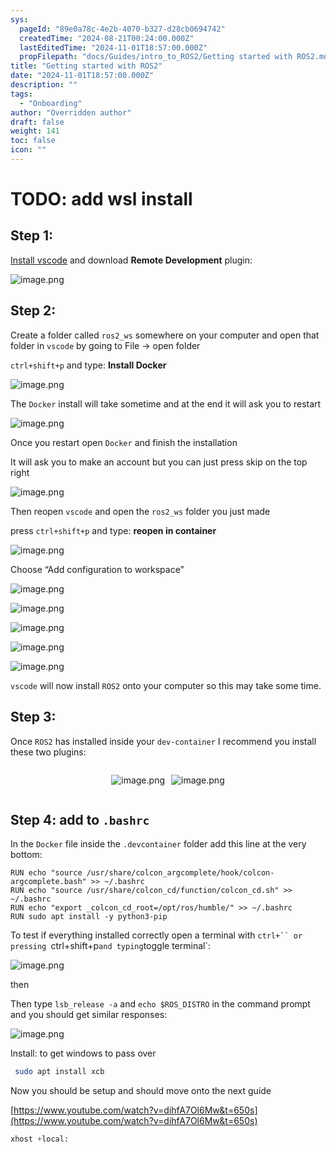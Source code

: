 ```yaml
---
sys:
  pageId: "89e0a78c-4e2b-4070-b327-d28cb0694742"
  createdTime: "2024-08-21T00:24:00.000Z"
  lastEditedTime: "2024-11-01T18:57:00.000Z"
  propFilepath: "docs/Guides/intro_to_ROS2/Getting started with ROS2.md"
title: "Getting started with ROS2"
date: "2024-11-01T18:57:00.000Z"
description: ""
tags:
  - "Onboarding"
author: "Overridden author"
draft: false
weight: 141
toc: false
icon: ""
---
```


# TODO: add wsl install

## Step 1:

[Install vscode](https://code.visualstudio.com/download) and download **Remote Development** plugin:

![image.png](https://prod-files-secure.s3.us-west-2.amazonaws.com/d518164a-d88e-44d1-a4ee-3adb3bd8bce0/efb52993-1881-4a40-b95e-6f020334f022/image.png?X-Amz-Algorithm=AWS4-HMAC-SHA256&X-Amz-Content-Sha256=UNSIGNED-PAYLOAD&X-Amz-Credential=ASIAZI2LB4664SMBXZAN%2F20250213%2Fus-west-2%2Fs3%2Faws4_request&X-Amz-Date=20250213T160943Z&X-Amz-Expires=3600&X-Amz-Security-Token=IQoJb3JpZ2luX2VjEPD%2F%2F%2F%2F%2F%2F%2F%2F%2F%2FwEaCXVzLXdlc3QtMiJIMEYCIQCcRSMcUguoZBSrX3op%2Bp8yVVROSl63EP5D3NjtGbJrZAIhAM433YxlCb8ZIFcHUOqbivwO%2Fyz6J2fgiQoDp2v5SeoZKv8DCBkQABoMNjM3NDIzMTgzODA1IgwiXD0LetIYIro3D1Uq3ANkmPQ60MCeXyPbdB2aj7AvAUjYh2zFK9e2qzmJbpKbyJ259ZvadlGc8sNQn88ovBTDuZMyc1E5lYoZKK%2FC34xIRVunF5CLPYZJCSpyP%2FptshLaN8EzPlJ6aiAqDrom7tVBh6uqCqLelEc3CE5cDBbkDmruH66E4zawldHMhuapm2L3LePhRnp7JGmy60Wq1MrHrGMuUJCZl%2BR5Q8bmXiQKMmH%2B1s13vdfDrjah5cI0D4TGbcZE%2FmXJkzno3l77yRL7clQlvSDMR3LHqHmW%2FqBE5kRyfmEHDCttfnr%2FZvQn%2F4qKPPJp5ma2lsaKDs559YAmRFDvFBbKrh6B964Hw0%2FhiGRSn1EuqXxtZMpHyJK3fmKm0M4wrZMClJ47JP2D1oBTaEcJ%2Bi0HtnnByUEqTtw7biFhqf1kBP%2BsL9J2J8Tse%2FA8eSmOYugmARcf1TYn%2BPQtySfuRIU%2F5HOzUpcBfxFxZSidJQctF60ckM52bgP%2F%2BSdcmao%2B7nZOEiesvC3HX2lBHZMy9KILzm9YUNUb9OZyzKbjOEcy3RREl%2Brs0Dn6EQoXEB9K6p7gGXuPIpnbPQrfzEtK1L6DzkrF06PJsi%2BhRQb8%2BqXtEJHt5bYbK9CBabYVSR%2FU2tz%2FlwbrNDDAnri9BjqkATUXSGUoHGxFJsIcHb2Yu5%2BiZ55bIDHMol5%2BzWOQp0jCbdwTzWoPJyNj%2FqzoWQPNjMuDNbSx2p5mC4YW0C9rzhuWnC96uWIWvJEddy9Ra1qlncpVWon8dHnZNBEgts7UMfEuNBpWfvEjSbDGqsL%2Fhk552RR6iCsQkNMREcwbbH2XOkZhyXITsagBeZeQoSphzOJvGc%2BAPgYWwpRShJV%2BJ6uv5zTp&X-Amz-Signature=74aa579c064133718da48016bd31fcf3a4cf2a5caf06915a371f469292e74065&X-Amz-SignedHeaders=host&x-id=GetObject)

## Step 2:

Create a folder called `ros2_ws` somewhere on your computer and open that folder in `vscode` by going to File → open folder 

`ctrl+shift+p` and type: **Install Docker**

![image.png](https://prod-files-secure.s3.us-west-2.amazonaws.com/d518164a-d88e-44d1-a4ee-3adb3bd8bce0/2269dc0e-1cd5-47ff-bceb-c04ad9b2eab0/image.png?X-Amz-Algorithm=AWS4-HMAC-SHA256&X-Amz-Content-Sha256=UNSIGNED-PAYLOAD&X-Amz-Credential=ASIAZI2LB4664SMBXZAN%2F20250213%2Fus-west-2%2Fs3%2Faws4_request&X-Amz-Date=20250213T160943Z&X-Amz-Expires=3600&X-Amz-Security-Token=IQoJb3JpZ2luX2VjEPD%2F%2F%2F%2F%2F%2F%2F%2F%2F%2FwEaCXVzLXdlc3QtMiJIMEYCIQCcRSMcUguoZBSrX3op%2Bp8yVVROSl63EP5D3NjtGbJrZAIhAM433YxlCb8ZIFcHUOqbivwO%2Fyz6J2fgiQoDp2v5SeoZKv8DCBkQABoMNjM3NDIzMTgzODA1IgwiXD0LetIYIro3D1Uq3ANkmPQ60MCeXyPbdB2aj7AvAUjYh2zFK9e2qzmJbpKbyJ259ZvadlGc8sNQn88ovBTDuZMyc1E5lYoZKK%2FC34xIRVunF5CLPYZJCSpyP%2FptshLaN8EzPlJ6aiAqDrom7tVBh6uqCqLelEc3CE5cDBbkDmruH66E4zawldHMhuapm2L3LePhRnp7JGmy60Wq1MrHrGMuUJCZl%2BR5Q8bmXiQKMmH%2B1s13vdfDrjah5cI0D4TGbcZE%2FmXJkzno3l77yRL7clQlvSDMR3LHqHmW%2FqBE5kRyfmEHDCttfnr%2FZvQn%2F4qKPPJp5ma2lsaKDs559YAmRFDvFBbKrh6B964Hw0%2FhiGRSn1EuqXxtZMpHyJK3fmKm0M4wrZMClJ47JP2D1oBTaEcJ%2Bi0HtnnByUEqTtw7biFhqf1kBP%2BsL9J2J8Tse%2FA8eSmOYugmARcf1TYn%2BPQtySfuRIU%2F5HOzUpcBfxFxZSidJQctF60ckM52bgP%2F%2BSdcmao%2B7nZOEiesvC3HX2lBHZMy9KILzm9YUNUb9OZyzKbjOEcy3RREl%2Brs0Dn6EQoXEB9K6p7gGXuPIpnbPQrfzEtK1L6DzkrF06PJsi%2BhRQb8%2BqXtEJHt5bYbK9CBabYVSR%2FU2tz%2FlwbrNDDAnri9BjqkATUXSGUoHGxFJsIcHb2Yu5%2BiZ55bIDHMol5%2BzWOQp0jCbdwTzWoPJyNj%2FqzoWQPNjMuDNbSx2p5mC4YW0C9rzhuWnC96uWIWvJEddy9Ra1qlncpVWon8dHnZNBEgts7UMfEuNBpWfvEjSbDGqsL%2Fhk552RR6iCsQkNMREcwbbH2XOkZhyXITsagBeZeQoSphzOJvGc%2BAPgYWwpRShJV%2BJ6uv5zTp&X-Amz-Signature=3eaa0b3d2db2e8d431f490db7fca0d6a78cd5b5fac089e91225b09812efcd6f4&X-Amz-SignedHeaders=host&x-id=GetObject)

The `Docker` install will take sometime and at the end it will ask you to restart

![image.png](https://prod-files-secure.s3.us-west-2.amazonaws.com/d518164a-d88e-44d1-a4ee-3adb3bd8bce0/ed233f78-be33-4b1f-b89c-9c346c0e961e/image.png?X-Amz-Algorithm=AWS4-HMAC-SHA256&X-Amz-Content-Sha256=UNSIGNED-PAYLOAD&X-Amz-Credential=ASIAZI2LB4664SMBXZAN%2F20250213%2Fus-west-2%2Fs3%2Faws4_request&X-Amz-Date=20250213T160943Z&X-Amz-Expires=3600&X-Amz-Security-Token=IQoJb3JpZ2luX2VjEPD%2F%2F%2F%2F%2F%2F%2F%2F%2F%2FwEaCXVzLXdlc3QtMiJIMEYCIQCcRSMcUguoZBSrX3op%2Bp8yVVROSl63EP5D3NjtGbJrZAIhAM433YxlCb8ZIFcHUOqbivwO%2Fyz6J2fgiQoDp2v5SeoZKv8DCBkQABoMNjM3NDIzMTgzODA1IgwiXD0LetIYIro3D1Uq3ANkmPQ60MCeXyPbdB2aj7AvAUjYh2zFK9e2qzmJbpKbyJ259ZvadlGc8sNQn88ovBTDuZMyc1E5lYoZKK%2FC34xIRVunF5CLPYZJCSpyP%2FptshLaN8EzPlJ6aiAqDrom7tVBh6uqCqLelEc3CE5cDBbkDmruH66E4zawldHMhuapm2L3LePhRnp7JGmy60Wq1MrHrGMuUJCZl%2BR5Q8bmXiQKMmH%2B1s13vdfDrjah5cI0D4TGbcZE%2FmXJkzno3l77yRL7clQlvSDMR3LHqHmW%2FqBE5kRyfmEHDCttfnr%2FZvQn%2F4qKPPJp5ma2lsaKDs559YAmRFDvFBbKrh6B964Hw0%2FhiGRSn1EuqXxtZMpHyJK3fmKm0M4wrZMClJ47JP2D1oBTaEcJ%2Bi0HtnnByUEqTtw7biFhqf1kBP%2BsL9J2J8Tse%2FA8eSmOYugmARcf1TYn%2BPQtySfuRIU%2F5HOzUpcBfxFxZSidJQctF60ckM52bgP%2F%2BSdcmao%2B7nZOEiesvC3HX2lBHZMy9KILzm9YUNUb9OZyzKbjOEcy3RREl%2Brs0Dn6EQoXEB9K6p7gGXuPIpnbPQrfzEtK1L6DzkrF06PJsi%2BhRQb8%2BqXtEJHt5bYbK9CBabYVSR%2FU2tz%2FlwbrNDDAnri9BjqkATUXSGUoHGxFJsIcHb2Yu5%2BiZ55bIDHMol5%2BzWOQp0jCbdwTzWoPJyNj%2FqzoWQPNjMuDNbSx2p5mC4YW0C9rzhuWnC96uWIWvJEddy9Ra1qlncpVWon8dHnZNBEgts7UMfEuNBpWfvEjSbDGqsL%2Fhk552RR6iCsQkNMREcwbbH2XOkZhyXITsagBeZeQoSphzOJvGc%2BAPgYWwpRShJV%2BJ6uv5zTp&X-Amz-Signature=d284309806ba96512c434246f9f2eca299ae26cbc11caa06f93468fe5f17a885&X-Amz-SignedHeaders=host&x-id=GetObject)

Once you restart open `Docker` and finish the installation

It will ask you to make an account but you can just press skip on the top right

![image.png](https://prod-files-secure.s3.us-west-2.amazonaws.com/d518164a-d88e-44d1-a4ee-3adb3bd8bce0/21010ad9-1659-4fd9-9f59-9932a09b2a3d/image.png?X-Amz-Algorithm=AWS4-HMAC-SHA256&X-Amz-Content-Sha256=UNSIGNED-PAYLOAD&X-Amz-Credential=ASIAZI2LB4664SMBXZAN%2F20250213%2Fus-west-2%2Fs3%2Faws4_request&X-Amz-Date=20250213T160943Z&X-Amz-Expires=3600&X-Amz-Security-Token=IQoJb3JpZ2luX2VjEPD%2F%2F%2F%2F%2F%2F%2F%2F%2F%2FwEaCXVzLXdlc3QtMiJIMEYCIQCcRSMcUguoZBSrX3op%2Bp8yVVROSl63EP5D3NjtGbJrZAIhAM433YxlCb8ZIFcHUOqbivwO%2Fyz6J2fgiQoDp2v5SeoZKv8DCBkQABoMNjM3NDIzMTgzODA1IgwiXD0LetIYIro3D1Uq3ANkmPQ60MCeXyPbdB2aj7AvAUjYh2zFK9e2qzmJbpKbyJ259ZvadlGc8sNQn88ovBTDuZMyc1E5lYoZKK%2FC34xIRVunF5CLPYZJCSpyP%2FptshLaN8EzPlJ6aiAqDrom7tVBh6uqCqLelEc3CE5cDBbkDmruH66E4zawldHMhuapm2L3LePhRnp7JGmy60Wq1MrHrGMuUJCZl%2BR5Q8bmXiQKMmH%2B1s13vdfDrjah5cI0D4TGbcZE%2FmXJkzno3l77yRL7clQlvSDMR3LHqHmW%2FqBE5kRyfmEHDCttfnr%2FZvQn%2F4qKPPJp5ma2lsaKDs559YAmRFDvFBbKrh6B964Hw0%2FhiGRSn1EuqXxtZMpHyJK3fmKm0M4wrZMClJ47JP2D1oBTaEcJ%2Bi0HtnnByUEqTtw7biFhqf1kBP%2BsL9J2J8Tse%2FA8eSmOYugmARcf1TYn%2BPQtySfuRIU%2F5HOzUpcBfxFxZSidJQctF60ckM52bgP%2F%2BSdcmao%2B7nZOEiesvC3HX2lBHZMy9KILzm9YUNUb9OZyzKbjOEcy3RREl%2Brs0Dn6EQoXEB9K6p7gGXuPIpnbPQrfzEtK1L6DzkrF06PJsi%2BhRQb8%2BqXtEJHt5bYbK9CBabYVSR%2FU2tz%2FlwbrNDDAnri9BjqkATUXSGUoHGxFJsIcHb2Yu5%2BiZ55bIDHMol5%2BzWOQp0jCbdwTzWoPJyNj%2FqzoWQPNjMuDNbSx2p5mC4YW0C9rzhuWnC96uWIWvJEddy9Ra1qlncpVWon8dHnZNBEgts7UMfEuNBpWfvEjSbDGqsL%2Fhk552RR6iCsQkNMREcwbbH2XOkZhyXITsagBeZeQoSphzOJvGc%2BAPgYWwpRShJV%2BJ6uv5zTp&X-Amz-Signature=c64fbe56e5419bcf644f7da1856a745a04ddd9bcb1d85346b81945ce379b8fa6&X-Amz-SignedHeaders=host&x-id=GetObject)

Then reopen `vscode` and open the `ros2_ws` folder you just made

press `ctrl+shift+p` and type: **reopen in container**

![image.png](https://prod-files-secure.s3.us-west-2.amazonaws.com/d518164a-d88e-44d1-a4ee-3adb3bd8bce0/4e93b8c2-41ad-488c-8095-c74205196118/image.png?X-Amz-Algorithm=AWS4-HMAC-SHA256&X-Amz-Content-Sha256=UNSIGNED-PAYLOAD&X-Amz-Credential=ASIAZI2LB4664SMBXZAN%2F20250213%2Fus-west-2%2Fs3%2Faws4_request&X-Amz-Date=20250213T160943Z&X-Amz-Expires=3600&X-Amz-Security-Token=IQoJb3JpZ2luX2VjEPD%2F%2F%2F%2F%2F%2F%2F%2F%2F%2FwEaCXVzLXdlc3QtMiJIMEYCIQCcRSMcUguoZBSrX3op%2Bp8yVVROSl63EP5D3NjtGbJrZAIhAM433YxlCb8ZIFcHUOqbivwO%2Fyz6J2fgiQoDp2v5SeoZKv8DCBkQABoMNjM3NDIzMTgzODA1IgwiXD0LetIYIro3D1Uq3ANkmPQ60MCeXyPbdB2aj7AvAUjYh2zFK9e2qzmJbpKbyJ259ZvadlGc8sNQn88ovBTDuZMyc1E5lYoZKK%2FC34xIRVunF5CLPYZJCSpyP%2FptshLaN8EzPlJ6aiAqDrom7tVBh6uqCqLelEc3CE5cDBbkDmruH66E4zawldHMhuapm2L3LePhRnp7JGmy60Wq1MrHrGMuUJCZl%2BR5Q8bmXiQKMmH%2B1s13vdfDrjah5cI0D4TGbcZE%2FmXJkzno3l77yRL7clQlvSDMR3LHqHmW%2FqBE5kRyfmEHDCttfnr%2FZvQn%2F4qKPPJp5ma2lsaKDs559YAmRFDvFBbKrh6B964Hw0%2FhiGRSn1EuqXxtZMpHyJK3fmKm0M4wrZMClJ47JP2D1oBTaEcJ%2Bi0HtnnByUEqTtw7biFhqf1kBP%2BsL9J2J8Tse%2FA8eSmOYugmARcf1TYn%2BPQtySfuRIU%2F5HOzUpcBfxFxZSidJQctF60ckM52bgP%2F%2BSdcmao%2B7nZOEiesvC3HX2lBHZMy9KILzm9YUNUb9OZyzKbjOEcy3RREl%2Brs0Dn6EQoXEB9K6p7gGXuPIpnbPQrfzEtK1L6DzkrF06PJsi%2BhRQb8%2BqXtEJHt5bYbK9CBabYVSR%2FU2tz%2FlwbrNDDAnri9BjqkATUXSGUoHGxFJsIcHb2Yu5%2BiZ55bIDHMol5%2BzWOQp0jCbdwTzWoPJyNj%2FqzoWQPNjMuDNbSx2p5mC4YW0C9rzhuWnC96uWIWvJEddy9Ra1qlncpVWon8dHnZNBEgts7UMfEuNBpWfvEjSbDGqsL%2Fhk552RR6iCsQkNMREcwbbH2XOkZhyXITsagBeZeQoSphzOJvGc%2BAPgYWwpRShJV%2BJ6uv5zTp&X-Amz-Signature=d3364ddfb666cbebbe6ff8bb9078bab8ae183e96c462d24449d79f8fa99492cf&X-Amz-SignedHeaders=host&x-id=GetObject)

Choose “Add configuration to workspace”

![image.png](https://prod-files-secure.s3.us-west-2.amazonaws.com/d518164a-d88e-44d1-a4ee-3adb3bd8bce0/9560b282-5060-4989-ba37-97e7b2c22476/image.png?X-Amz-Algorithm=AWS4-HMAC-SHA256&X-Amz-Content-Sha256=UNSIGNED-PAYLOAD&X-Amz-Credential=ASIAZI2LB4664SMBXZAN%2F20250213%2Fus-west-2%2Fs3%2Faws4_request&X-Amz-Date=20250213T160943Z&X-Amz-Expires=3600&X-Amz-Security-Token=IQoJb3JpZ2luX2VjEPD%2F%2F%2F%2F%2F%2F%2F%2F%2F%2FwEaCXVzLXdlc3QtMiJIMEYCIQCcRSMcUguoZBSrX3op%2Bp8yVVROSl63EP5D3NjtGbJrZAIhAM433YxlCb8ZIFcHUOqbivwO%2Fyz6J2fgiQoDp2v5SeoZKv8DCBkQABoMNjM3NDIzMTgzODA1IgwiXD0LetIYIro3D1Uq3ANkmPQ60MCeXyPbdB2aj7AvAUjYh2zFK9e2qzmJbpKbyJ259ZvadlGc8sNQn88ovBTDuZMyc1E5lYoZKK%2FC34xIRVunF5CLPYZJCSpyP%2FptshLaN8EzPlJ6aiAqDrom7tVBh6uqCqLelEc3CE5cDBbkDmruH66E4zawldHMhuapm2L3LePhRnp7JGmy60Wq1MrHrGMuUJCZl%2BR5Q8bmXiQKMmH%2B1s13vdfDrjah5cI0D4TGbcZE%2FmXJkzno3l77yRL7clQlvSDMR3LHqHmW%2FqBE5kRyfmEHDCttfnr%2FZvQn%2F4qKPPJp5ma2lsaKDs559YAmRFDvFBbKrh6B964Hw0%2FhiGRSn1EuqXxtZMpHyJK3fmKm0M4wrZMClJ47JP2D1oBTaEcJ%2Bi0HtnnByUEqTtw7biFhqf1kBP%2BsL9J2J8Tse%2FA8eSmOYugmARcf1TYn%2BPQtySfuRIU%2F5HOzUpcBfxFxZSidJQctF60ckM52bgP%2F%2BSdcmao%2B7nZOEiesvC3HX2lBHZMy9KILzm9YUNUb9OZyzKbjOEcy3RREl%2Brs0Dn6EQoXEB9K6p7gGXuPIpnbPQrfzEtK1L6DzkrF06PJsi%2BhRQb8%2BqXtEJHt5bYbK9CBabYVSR%2FU2tz%2FlwbrNDDAnri9BjqkATUXSGUoHGxFJsIcHb2Yu5%2BiZ55bIDHMol5%2BzWOQp0jCbdwTzWoPJyNj%2FqzoWQPNjMuDNbSx2p5mC4YW0C9rzhuWnC96uWIWvJEddy9Ra1qlncpVWon8dHnZNBEgts7UMfEuNBpWfvEjSbDGqsL%2Fhk552RR6iCsQkNMREcwbbH2XOkZhyXITsagBeZeQoSphzOJvGc%2BAPgYWwpRShJV%2BJ6uv5zTp&X-Amz-Signature=348cb093ae7c6a7bc01d079334a6b134f7def1e3d0dfe06110cbb5378941f1d2&X-Amz-SignedHeaders=host&x-id=GetObject)

![image.png](https://prod-files-secure.s3.us-west-2.amazonaws.com/d518164a-d88e-44d1-a4ee-3adb3bd8bce0/2ee63f81-886b-48e8-a553-dc6e5eac99e4/image.png?X-Amz-Algorithm=AWS4-HMAC-SHA256&X-Amz-Content-Sha256=UNSIGNED-PAYLOAD&X-Amz-Credential=ASIAZI2LB4664SMBXZAN%2F20250213%2Fus-west-2%2Fs3%2Faws4_request&X-Amz-Date=20250213T160943Z&X-Amz-Expires=3600&X-Amz-Security-Token=IQoJb3JpZ2luX2VjEPD%2F%2F%2F%2F%2F%2F%2F%2F%2F%2FwEaCXVzLXdlc3QtMiJIMEYCIQCcRSMcUguoZBSrX3op%2Bp8yVVROSl63EP5D3NjtGbJrZAIhAM433YxlCb8ZIFcHUOqbivwO%2Fyz6J2fgiQoDp2v5SeoZKv8DCBkQABoMNjM3NDIzMTgzODA1IgwiXD0LetIYIro3D1Uq3ANkmPQ60MCeXyPbdB2aj7AvAUjYh2zFK9e2qzmJbpKbyJ259ZvadlGc8sNQn88ovBTDuZMyc1E5lYoZKK%2FC34xIRVunF5CLPYZJCSpyP%2FptshLaN8EzPlJ6aiAqDrom7tVBh6uqCqLelEc3CE5cDBbkDmruH66E4zawldHMhuapm2L3LePhRnp7JGmy60Wq1MrHrGMuUJCZl%2BR5Q8bmXiQKMmH%2B1s13vdfDrjah5cI0D4TGbcZE%2FmXJkzno3l77yRL7clQlvSDMR3LHqHmW%2FqBE5kRyfmEHDCttfnr%2FZvQn%2F4qKPPJp5ma2lsaKDs559YAmRFDvFBbKrh6B964Hw0%2FhiGRSn1EuqXxtZMpHyJK3fmKm0M4wrZMClJ47JP2D1oBTaEcJ%2Bi0HtnnByUEqTtw7biFhqf1kBP%2BsL9J2J8Tse%2FA8eSmOYugmARcf1TYn%2BPQtySfuRIU%2F5HOzUpcBfxFxZSidJQctF60ckM52bgP%2F%2BSdcmao%2B7nZOEiesvC3HX2lBHZMy9KILzm9YUNUb9OZyzKbjOEcy3RREl%2Brs0Dn6EQoXEB9K6p7gGXuPIpnbPQrfzEtK1L6DzkrF06PJsi%2BhRQb8%2BqXtEJHt5bYbK9CBabYVSR%2FU2tz%2FlwbrNDDAnri9BjqkATUXSGUoHGxFJsIcHb2Yu5%2BiZ55bIDHMol5%2BzWOQp0jCbdwTzWoPJyNj%2FqzoWQPNjMuDNbSx2p5mC4YW0C9rzhuWnC96uWIWvJEddy9Ra1qlncpVWon8dHnZNBEgts7UMfEuNBpWfvEjSbDGqsL%2Fhk552RR6iCsQkNMREcwbbH2XOkZhyXITsagBeZeQoSphzOJvGc%2BAPgYWwpRShJV%2BJ6uv5zTp&X-Amz-Signature=bd2e7b8ca5d0671975554a6cdbac097dbeb8b7c0708f3e028fe36875a9f54cd3&X-Amz-SignedHeaders=host&x-id=GetObject)

![image.png](https://prod-files-secure.s3.us-west-2.amazonaws.com/d518164a-d88e-44d1-a4ee-3adb3bd8bce0/ae1580b2-b048-407e-aed9-b584224a7a04/image.png?X-Amz-Algorithm=AWS4-HMAC-SHA256&X-Amz-Content-Sha256=UNSIGNED-PAYLOAD&X-Amz-Credential=ASIAZI2LB4664SMBXZAN%2F20250213%2Fus-west-2%2Fs3%2Faws4_request&X-Amz-Date=20250213T160943Z&X-Amz-Expires=3600&X-Amz-Security-Token=IQoJb3JpZ2luX2VjEPD%2F%2F%2F%2F%2F%2F%2F%2F%2F%2FwEaCXVzLXdlc3QtMiJIMEYCIQCcRSMcUguoZBSrX3op%2Bp8yVVROSl63EP5D3NjtGbJrZAIhAM433YxlCb8ZIFcHUOqbivwO%2Fyz6J2fgiQoDp2v5SeoZKv8DCBkQABoMNjM3NDIzMTgzODA1IgwiXD0LetIYIro3D1Uq3ANkmPQ60MCeXyPbdB2aj7AvAUjYh2zFK9e2qzmJbpKbyJ259ZvadlGc8sNQn88ovBTDuZMyc1E5lYoZKK%2FC34xIRVunF5CLPYZJCSpyP%2FptshLaN8EzPlJ6aiAqDrom7tVBh6uqCqLelEc3CE5cDBbkDmruH66E4zawldHMhuapm2L3LePhRnp7JGmy60Wq1MrHrGMuUJCZl%2BR5Q8bmXiQKMmH%2B1s13vdfDrjah5cI0D4TGbcZE%2FmXJkzno3l77yRL7clQlvSDMR3LHqHmW%2FqBE5kRyfmEHDCttfnr%2FZvQn%2F4qKPPJp5ma2lsaKDs559YAmRFDvFBbKrh6B964Hw0%2FhiGRSn1EuqXxtZMpHyJK3fmKm0M4wrZMClJ47JP2D1oBTaEcJ%2Bi0HtnnByUEqTtw7biFhqf1kBP%2BsL9J2J8Tse%2FA8eSmOYugmARcf1TYn%2BPQtySfuRIU%2F5HOzUpcBfxFxZSidJQctF60ckM52bgP%2F%2BSdcmao%2B7nZOEiesvC3HX2lBHZMy9KILzm9YUNUb9OZyzKbjOEcy3RREl%2Brs0Dn6EQoXEB9K6p7gGXuPIpnbPQrfzEtK1L6DzkrF06PJsi%2BhRQb8%2BqXtEJHt5bYbK9CBabYVSR%2FU2tz%2FlwbrNDDAnri9BjqkATUXSGUoHGxFJsIcHb2Yu5%2BiZ55bIDHMol5%2BzWOQp0jCbdwTzWoPJyNj%2FqzoWQPNjMuDNbSx2p5mC4YW0C9rzhuWnC96uWIWvJEddy9Ra1qlncpVWon8dHnZNBEgts7UMfEuNBpWfvEjSbDGqsL%2Fhk552RR6iCsQkNMREcwbbH2XOkZhyXITsagBeZeQoSphzOJvGc%2BAPgYWwpRShJV%2BJ6uv5zTp&X-Amz-Signature=cf0f8d7b106ce2ee9a1c2e6fc86e5801392bfacdc967157c2f110e3d4803a2c3&X-Amz-SignedHeaders=host&x-id=GetObject)

![image.png](https://prod-files-secure.s3.us-west-2.amazonaws.com/d518164a-d88e-44d1-a4ee-3adb3bd8bce0/53255b28-f75e-430f-b9e3-c0ac8577e42b/image.png?X-Amz-Algorithm=AWS4-HMAC-SHA256&X-Amz-Content-Sha256=UNSIGNED-PAYLOAD&X-Amz-Credential=ASIAZI2LB4664SMBXZAN%2F20250213%2Fus-west-2%2Fs3%2Faws4_request&X-Amz-Date=20250213T160943Z&X-Amz-Expires=3600&X-Amz-Security-Token=IQoJb3JpZ2luX2VjEPD%2F%2F%2F%2F%2F%2F%2F%2F%2F%2FwEaCXVzLXdlc3QtMiJIMEYCIQCcRSMcUguoZBSrX3op%2Bp8yVVROSl63EP5D3NjtGbJrZAIhAM433YxlCb8ZIFcHUOqbivwO%2Fyz6J2fgiQoDp2v5SeoZKv8DCBkQABoMNjM3NDIzMTgzODA1IgwiXD0LetIYIro3D1Uq3ANkmPQ60MCeXyPbdB2aj7AvAUjYh2zFK9e2qzmJbpKbyJ259ZvadlGc8sNQn88ovBTDuZMyc1E5lYoZKK%2FC34xIRVunF5CLPYZJCSpyP%2FptshLaN8EzPlJ6aiAqDrom7tVBh6uqCqLelEc3CE5cDBbkDmruH66E4zawldHMhuapm2L3LePhRnp7JGmy60Wq1MrHrGMuUJCZl%2BR5Q8bmXiQKMmH%2B1s13vdfDrjah5cI0D4TGbcZE%2FmXJkzno3l77yRL7clQlvSDMR3LHqHmW%2FqBE5kRyfmEHDCttfnr%2FZvQn%2F4qKPPJp5ma2lsaKDs559YAmRFDvFBbKrh6B964Hw0%2FhiGRSn1EuqXxtZMpHyJK3fmKm0M4wrZMClJ47JP2D1oBTaEcJ%2Bi0HtnnByUEqTtw7biFhqf1kBP%2BsL9J2J8Tse%2FA8eSmOYugmARcf1TYn%2BPQtySfuRIU%2F5HOzUpcBfxFxZSidJQctF60ckM52bgP%2F%2BSdcmao%2B7nZOEiesvC3HX2lBHZMy9KILzm9YUNUb9OZyzKbjOEcy3RREl%2Brs0Dn6EQoXEB9K6p7gGXuPIpnbPQrfzEtK1L6DzkrF06PJsi%2BhRQb8%2BqXtEJHt5bYbK9CBabYVSR%2FU2tz%2FlwbrNDDAnri9BjqkATUXSGUoHGxFJsIcHb2Yu5%2BiZ55bIDHMol5%2BzWOQp0jCbdwTzWoPJyNj%2FqzoWQPNjMuDNbSx2p5mC4YW0C9rzhuWnC96uWIWvJEddy9Ra1qlncpVWon8dHnZNBEgts7UMfEuNBpWfvEjSbDGqsL%2Fhk552RR6iCsQkNMREcwbbH2XOkZhyXITsagBeZeQoSphzOJvGc%2BAPgYWwpRShJV%2BJ6uv5zTp&X-Amz-Signature=a57de4ba72d5a826f69e33aa2cfa868a570f2c0ff59b7c93008915c526929f1d&X-Amz-SignedHeaders=host&x-id=GetObject)

![image.png](https://prod-files-secure.s3.us-west-2.amazonaws.com/d518164a-d88e-44d1-a4ee-3adb3bd8bce0/7c562767-5af9-4ffb-97d1-327bcdf4ee00/image.png?X-Amz-Algorithm=AWS4-HMAC-SHA256&X-Amz-Content-Sha256=UNSIGNED-PAYLOAD&X-Amz-Credential=ASIAZI2LB4664SMBXZAN%2F20250213%2Fus-west-2%2Fs3%2Faws4_request&X-Amz-Date=20250213T160943Z&X-Amz-Expires=3600&X-Amz-Security-Token=IQoJb3JpZ2luX2VjEPD%2F%2F%2F%2F%2F%2F%2F%2F%2F%2FwEaCXVzLXdlc3QtMiJIMEYCIQCcRSMcUguoZBSrX3op%2Bp8yVVROSl63EP5D3NjtGbJrZAIhAM433YxlCb8ZIFcHUOqbivwO%2Fyz6J2fgiQoDp2v5SeoZKv8DCBkQABoMNjM3NDIzMTgzODA1IgwiXD0LetIYIro3D1Uq3ANkmPQ60MCeXyPbdB2aj7AvAUjYh2zFK9e2qzmJbpKbyJ259ZvadlGc8sNQn88ovBTDuZMyc1E5lYoZKK%2FC34xIRVunF5CLPYZJCSpyP%2FptshLaN8EzPlJ6aiAqDrom7tVBh6uqCqLelEc3CE5cDBbkDmruH66E4zawldHMhuapm2L3LePhRnp7JGmy60Wq1MrHrGMuUJCZl%2BR5Q8bmXiQKMmH%2B1s13vdfDrjah5cI0D4TGbcZE%2FmXJkzno3l77yRL7clQlvSDMR3LHqHmW%2FqBE5kRyfmEHDCttfnr%2FZvQn%2F4qKPPJp5ma2lsaKDs559YAmRFDvFBbKrh6B964Hw0%2FhiGRSn1EuqXxtZMpHyJK3fmKm0M4wrZMClJ47JP2D1oBTaEcJ%2Bi0HtnnByUEqTtw7biFhqf1kBP%2BsL9J2J8Tse%2FA8eSmOYugmARcf1TYn%2BPQtySfuRIU%2F5HOzUpcBfxFxZSidJQctF60ckM52bgP%2F%2BSdcmao%2B7nZOEiesvC3HX2lBHZMy9KILzm9YUNUb9OZyzKbjOEcy3RREl%2Brs0Dn6EQoXEB9K6p7gGXuPIpnbPQrfzEtK1L6DzkrF06PJsi%2BhRQb8%2BqXtEJHt5bYbK9CBabYVSR%2FU2tz%2FlwbrNDDAnri9BjqkATUXSGUoHGxFJsIcHb2Yu5%2BiZ55bIDHMol5%2BzWOQp0jCbdwTzWoPJyNj%2FqzoWQPNjMuDNbSx2p5mC4YW0C9rzhuWnC96uWIWvJEddy9Ra1qlncpVWon8dHnZNBEgts7UMfEuNBpWfvEjSbDGqsL%2Fhk552RR6iCsQkNMREcwbbH2XOkZhyXITsagBeZeQoSphzOJvGc%2BAPgYWwpRShJV%2BJ6uv5zTp&X-Amz-Signature=78e006863bcfed37f1dc71b42e5668b24032fdbf656103e248acedb45ba74006&X-Amz-SignedHeaders=host&x-id=GetObject)

`vscode` will now install `ROS2` onto your computer so this may take some time.

## Step 3:

Once `ROS2` has installed inside your `dev-container` I recommend you install these two plugins:

<div style="display: flex;flex-direction: row; column-gap:10px; max-width: 630px;justify-content: center;">
<div>

![image.png](https://prod-files-secure.s3.us-west-2.amazonaws.com/d518164a-d88e-44d1-a4ee-3adb3bd8bce0/3fc3d550-5a54-4ba1-ba6b-faa01cdb7369/image.png?X-Amz-Algorithm=AWS4-HMAC-SHA256&X-Amz-Content-Sha256=UNSIGNED-PAYLOAD&X-Amz-Credential=ASIAZI2LB46623CC5K4T%2F20250213%2Fus-west-2%2Fs3%2Faws4_request&X-Amz-Date=20250213T160945Z&X-Amz-Expires=3600&X-Amz-Security-Token=IQoJb3JpZ2luX2VjEPD%2F%2F%2F%2F%2F%2F%2F%2F%2F%2FwEaCXVzLXdlc3QtMiJGMEQCIHnoxDZtrWXX0HYQh341PbaYRSXMlvWjKHhtQW9j68FcAiAZf7GPjBIZMHBxNqf7W4%2ByNeX0NmwwjT7VMRqw12zEdir%2FAwgZEAAaDDYzNzQyMzE4MzgwNSIMRajeApgxYCjtPztUKtwDC5PYLl%2ByNbTJ8SiORzVi%2FoPd%2Bs6zX1rktiQf6NyoLdkAf2eRcwAj2yS72f%2FG9fQkFOqRZl8fTn9aqfjGtTWC5CGncTr44HnL4GAH%2Fsl8rgmi5O4a3UL11lU6seNuxcYP%2BmIYJJDWKEEVUmFJ3bgBvlueLaQZR91WO9rWXAnJESugimPwqy49UodHqf941GS3xjwq08tFkRM6VV3YnWfJXJp%2Fewi3qbLtd3IIiwhCEJSCrHxd6xfzEbU9ODhtK1pkHk36yvNuBXZpMtpBQxkxkZz8sd30ukw3pcr4EnwqmPoGYzJXIH5wN%2BrD3RZxUqUG%2FYnXHLiMjQDJB1YwoTTkWYAf5vxpWIW5VA%2BWj86r9OhmGszXaTfmQegp2gXgom452nuuF%2F3r1wCfED%2BKvI%2FeheUNb9V4NPoqoa6btNBV7w0Pntia5Tuxj2niW7T%2FKPtV%2BURrqf4kmxktWNDduNaENyTiC7mXkYVydQXQJNlxYoTCBlFD4Eu4Mhbp7JrYphB84CWUAGJO7T%2FZ8c5OF33LNTfzFvD4rZrqa8jHNuCr8lLbnMsC8DN8bsszAPvVsCygEIgKQKObX3u28NeNttpWGb1735s8cxSlnaMa8WIQZZN0QT3lMeKRqoHgCncwqJ%2B4vQY6pgERhUumYJtSjpNNVWEx7eIlF3VHFKvQbkYgI0c9pRaSiWTsTXuOXgijToRcEXEg3kdM3UQ3i1B2SbpsWgPjgdBYfvfvjMhSRo2RzSG8BJCrFjE58Zf%2BGjtQI1Y2q3V942mNY8xEyjcbIJ32lSacwh9CuTgxPusc82jOEMh0tD3xZx7yPUzrDcNzt8sLX4c2NjvsYV9xa6WrzqBRxAx5KTZv%2F3NgGEw%2B&X-Amz-Signature=4caf5d109eee77e6079d633d6057d6c0351bdebc3e853f43ba7f403533e1f7c0&X-Amz-SignedHeaders=host&x-id=GetObject)

</div>
<div>

![image.png](https://prod-files-secure.s3.us-west-2.amazonaws.com/d518164a-d88e-44d1-a4ee-3adb3bd8bce0/d994cc66-13c2-4093-a5a3-f84cf4601a82/image.png?X-Amz-Algorithm=AWS4-HMAC-SHA256&X-Amz-Content-Sha256=UNSIGNED-PAYLOAD&X-Amz-Credential=ASIAZI2LB4662GSHLKB3%2F20250213%2Fus-west-2%2Fs3%2Faws4_request&X-Amz-Date=20250213T160950Z&X-Amz-Expires=3600&X-Amz-Security-Token=IQoJb3JpZ2luX2VjEPD%2F%2F%2F%2F%2F%2F%2F%2F%2F%2FwEaCXVzLXdlc3QtMiJHMEUCIFKp1Dmp5ZG5XNbpsOcebqMEfn039vLuPO%2BNzJSdRc7hAiEA6d%2B0tJX8F%2BNPnFnmdwqAX%2BEF0C8GNBYaOeURFhPlI90q%2FwMIGBAAGgw2Mzc0MjMxODM4MDUiDDdOWHbWXH%2F4czOjvCrcA2N6GTobUFze1RcVYZzyDdHOu%2B13R6Dl6ZM1xInhW6g1ofGKAP8As2RppG7DDHmJE6Z7tjSCnr1SG9qnbtMWay53xKR7gJFxOvPi1kWzJW1E3cTknCrh1YQyie%2Fy6phPE7G7plQgUsqI6cPoffiz%2FZh%2FkLTxUZ62uM7alW8q%2BIQfE9pZ%2FPLVF9y7HXFP4GNvDxTczc6kgnF6aFEvIdTmjUTPlHTkSZW4BIRCGbGijir2oetqiANlFNQRK8d3%2FGX9H5JYVDnIdznezzS2UAut3dci2UUvlbgweCJ%2FD6H0gzRbth4lHyn1vreLCtA2WsRcxdFVAqdrwRwhz6%2BAdptYfjKx5JXBYaHyTxynHS34o7a4UIJ0PX9CDDnZotg8WZn4Lono77TryP5QvwIvOigSH1%2FRFvUq2fz5S3Kbn6uZhmDOQZNrPSSiKTB2bhfFTaT8jDsmybgtYi4v6os33PHjwqINTON07ehanMLCbTpLNcmUrwHSBM77jAZg8lau0bZLFwuF3U7eLM6fmu1HZbhd5AssUxW9r%2FKr9faqFYyn%2B7UTdSR71%2BWsYN%2BQsJehQPovWjtWhm%2Fc5GCJI5WPCGuE81DadOY2w00wv2XB%2FKm0LZ0qz7cJeA%2B4zs%2Fc%2B5ZJMISfuL0GOqUBPmL2q1XghcUvkVMwuNBXKz%2FsO5BUv885qLorUqGuPe5reaUjPQa2IWChzii0aqWdQVdW0n28d0Ey7YPm1%2FbT7d6vXQh5zZzg7wR6x28xukGJoTvZFiW5G3AaF7L78r2vWcrlP4C3gtT5F111M2e8%2BkrwJ4GVynoZ5yB3QhpVhDPNKoMvuXDgT5XeKFCTMDnd5HxaiRUgHbk4jiGs%2FvbSriKGEEcc&X-Amz-Signature=28efe95da4d32ce5b1e1f28ecc9c5a12c3c1eff7e1f67865838cb26e20a930cf&X-Amz-SignedHeaders=host&x-id=GetObject)

</div>
</div>

## Step 4: add to `.bashrc`

In the `Docker` file inside the `.devcontainer` folder add this line at the very bottom: 

```docker
RUN echo "source /usr/share/colcon_argcomplete/hook/colcon-argcomplete.bash" >> ~/.bashrc
RUN echo "source /usr/share/colcon_cd/function/colcon_cd.sh" >> ~/.bashrc
RUN echo "export _colcon_cd_root=/opt/ros/humble/" >> ~/.bashrc
RUN sudo apt install -y python3-pip 
```

To test if everything installed correctly open a terminal with `ctrl+`` or pressing `ctrl+shift+p` and typing `toggle terminal`:

![image.png](https://prod-files-secure.s3.us-west-2.amazonaws.com/d518164a-d88e-44d1-a4ee-3adb3bd8bce0/6a4943d8-b04e-4c02-9a58-775f3384d1a5/image.png?X-Amz-Algorithm=AWS4-HMAC-SHA256&X-Amz-Content-Sha256=UNSIGNED-PAYLOAD&X-Amz-Credential=ASIAZI2LB4664SMBXZAN%2F20250213%2Fus-west-2%2Fs3%2Faws4_request&X-Amz-Date=20250213T160943Z&X-Amz-Expires=3600&X-Amz-Security-Token=IQoJb3JpZ2luX2VjEPD%2F%2F%2F%2F%2F%2F%2F%2F%2F%2FwEaCXVzLXdlc3QtMiJIMEYCIQCcRSMcUguoZBSrX3op%2Bp8yVVROSl63EP5D3NjtGbJrZAIhAM433YxlCb8ZIFcHUOqbivwO%2Fyz6J2fgiQoDp2v5SeoZKv8DCBkQABoMNjM3NDIzMTgzODA1IgwiXD0LetIYIro3D1Uq3ANkmPQ60MCeXyPbdB2aj7AvAUjYh2zFK9e2qzmJbpKbyJ259ZvadlGc8sNQn88ovBTDuZMyc1E5lYoZKK%2FC34xIRVunF5CLPYZJCSpyP%2FptshLaN8EzPlJ6aiAqDrom7tVBh6uqCqLelEc3CE5cDBbkDmruH66E4zawldHMhuapm2L3LePhRnp7JGmy60Wq1MrHrGMuUJCZl%2BR5Q8bmXiQKMmH%2B1s13vdfDrjah5cI0D4TGbcZE%2FmXJkzno3l77yRL7clQlvSDMR3LHqHmW%2FqBE5kRyfmEHDCttfnr%2FZvQn%2F4qKPPJp5ma2lsaKDs559YAmRFDvFBbKrh6B964Hw0%2FhiGRSn1EuqXxtZMpHyJK3fmKm0M4wrZMClJ47JP2D1oBTaEcJ%2Bi0HtnnByUEqTtw7biFhqf1kBP%2BsL9J2J8Tse%2FA8eSmOYugmARcf1TYn%2BPQtySfuRIU%2F5HOzUpcBfxFxZSidJQctF60ckM52bgP%2F%2BSdcmao%2B7nZOEiesvC3HX2lBHZMy9KILzm9YUNUb9OZyzKbjOEcy3RREl%2Brs0Dn6EQoXEB9K6p7gGXuPIpnbPQrfzEtK1L6DzkrF06PJsi%2BhRQb8%2BqXtEJHt5bYbK9CBabYVSR%2FU2tz%2FlwbrNDDAnri9BjqkATUXSGUoHGxFJsIcHb2Yu5%2BiZ55bIDHMol5%2BzWOQp0jCbdwTzWoPJyNj%2FqzoWQPNjMuDNbSx2p5mC4YW0C9rzhuWnC96uWIWvJEddy9Ra1qlncpVWon8dHnZNBEgts7UMfEuNBpWfvEjSbDGqsL%2Fhk552RR6iCsQkNMREcwbbH2XOkZhyXITsagBeZeQoSphzOJvGc%2BAPgYWwpRShJV%2BJ6uv5zTp&X-Amz-Signature=bcdd9cc7698a73ced5ef7e0cd11923c35759a4762fa5a9addf2c8783450a198d&X-Amz-SignedHeaders=host&x-id=GetObject)

then 

Then type `lsb_release -a` and `echo $ROS_DISTRO` in the command prompt and you should get similar responses:

![image.png](https://prod-files-secure.s3.us-west-2.amazonaws.com/d518164a-d88e-44d1-a4ee-3adb3bd8bce0/3e635dec-a805-4e85-8b9e-d000e5b71a4e/image.png?X-Amz-Algorithm=AWS4-HMAC-SHA256&X-Amz-Content-Sha256=UNSIGNED-PAYLOAD&X-Amz-Credential=ASIAZI2LB4664SMBXZAN%2F20250213%2Fus-west-2%2Fs3%2Faws4_request&X-Amz-Date=20250213T160943Z&X-Amz-Expires=3600&X-Amz-Security-Token=IQoJb3JpZ2luX2VjEPD%2F%2F%2F%2F%2F%2F%2F%2F%2F%2FwEaCXVzLXdlc3QtMiJIMEYCIQCcRSMcUguoZBSrX3op%2Bp8yVVROSl63EP5D3NjtGbJrZAIhAM433YxlCb8ZIFcHUOqbivwO%2Fyz6J2fgiQoDp2v5SeoZKv8DCBkQABoMNjM3NDIzMTgzODA1IgwiXD0LetIYIro3D1Uq3ANkmPQ60MCeXyPbdB2aj7AvAUjYh2zFK9e2qzmJbpKbyJ259ZvadlGc8sNQn88ovBTDuZMyc1E5lYoZKK%2FC34xIRVunF5CLPYZJCSpyP%2FptshLaN8EzPlJ6aiAqDrom7tVBh6uqCqLelEc3CE5cDBbkDmruH66E4zawldHMhuapm2L3LePhRnp7JGmy60Wq1MrHrGMuUJCZl%2BR5Q8bmXiQKMmH%2B1s13vdfDrjah5cI0D4TGbcZE%2FmXJkzno3l77yRL7clQlvSDMR3LHqHmW%2FqBE5kRyfmEHDCttfnr%2FZvQn%2F4qKPPJp5ma2lsaKDs559YAmRFDvFBbKrh6B964Hw0%2FhiGRSn1EuqXxtZMpHyJK3fmKm0M4wrZMClJ47JP2D1oBTaEcJ%2Bi0HtnnByUEqTtw7biFhqf1kBP%2BsL9J2J8Tse%2FA8eSmOYugmARcf1TYn%2BPQtySfuRIU%2F5HOzUpcBfxFxZSidJQctF60ckM52bgP%2F%2BSdcmao%2B7nZOEiesvC3HX2lBHZMy9KILzm9YUNUb9OZyzKbjOEcy3RREl%2Brs0Dn6EQoXEB9K6p7gGXuPIpnbPQrfzEtK1L6DzkrF06PJsi%2BhRQb8%2BqXtEJHt5bYbK9CBabYVSR%2FU2tz%2FlwbrNDDAnri9BjqkATUXSGUoHGxFJsIcHb2Yu5%2BiZ55bIDHMol5%2BzWOQp0jCbdwTzWoPJyNj%2FqzoWQPNjMuDNbSx2p5mC4YW0C9rzhuWnC96uWIWvJEddy9Ra1qlncpVWon8dHnZNBEgts7UMfEuNBpWfvEjSbDGqsL%2Fhk552RR6iCsQkNMREcwbbH2XOkZhyXITsagBeZeQoSphzOJvGc%2BAPgYWwpRShJV%2BJ6uv5zTp&X-Amz-Signature=8796fd0fbecaf1a5a37a522dfeb8280c2171971238be524ff862edf71f0e6f85&X-Amz-SignedHeaders=host&x-id=GetObject)

Install:  to get windows to pass over

```bash
 sudo apt install xcb
```

Now you should be setup and should move onto the next guide 

[https://www.youtube.com/watch?v=dihfA7Ol6Mw&t=650s](https://www.youtube.com/watch?v=dihfA7Ol6Mw&t=650s)

```python
xhost +local:
```
